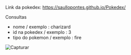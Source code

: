 Link da pokedex: https://saullopontes.github.io/Pokedex/

Consultas
- nome / exemplo : charizard
- id na pokedex / exemplo : 3
- tipo do pokemon / exemplo : fire


![Capturar](https://github.com/SaulloPontes/Pokedex/assets/102762350/d5ec6924-6b83-4936-b06b-355eaeda1495)
